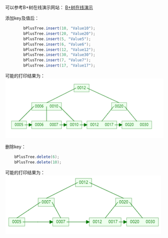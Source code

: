 可以参考B+树在线演示网站：
[B+树在线演示](https://www.cs.usfca.edu/~galles/visualization/BPlusTree.html)

添加key及值后：
```java
        bPlusTree.insert(10, "Value10");
        bPlusTree.insert(20, "Value20");
        bPlusTree.insert(5, "Value5");
        bPlusTree.insert(6, "Value6");
        bPlusTree.insert(12, "Value12");
        bPlusTree.insert(30, "Value30");
        bPlusTree.insert(7, "Value7");
        bPlusTree.insert(17, "Value17");
```

可能的打印结果为：
![B+树打印结果](../../../resources/pic/bplustree-print.png "B+树打印结果")

删除key：
```java
    bPlusTree.delete(6);
    bPlusTree.delete(10);
```
可能的打印结果为：
![B+树打印结果](../../../resources/pic/bplustree-delete-print.png "B+树打印结果")
